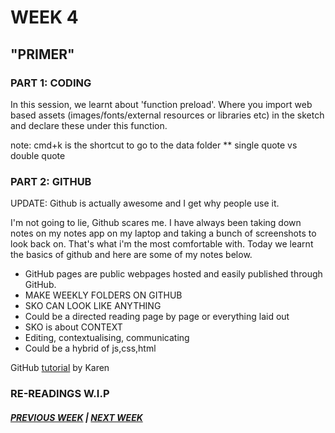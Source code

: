 # WEEK 4
## "PRIMER"

### PART 1: CODING
In this session, we learnt about 'function preload'. Where you import web based assets (images/fonts/external resources or libraries etc) in the sketch and declare these under this function. 

note: cmd+k is the shortcut to go to the data folder
** single quote vs double quote 

### PART 2: GITHUB

UPDATE: Github is actually awesome and I get why people use it. 

I'm not going to lie, Github scares me. I have always been taking down notes on my notes app on my laptop and taking a bunch of screenshots to look back on. That's what i'm the most comfortable with. Today we learnt the basics of github and here are some of my notes below. 

- GitHub pages are public webpages hosted and easily published through GitHub.
- MAKE WEEKLY FOLDERS ON GITHUB 
- SKO CAN LOOK LIKE ANYTHING
- Could be a directed reading page by page or everything laid out 
- SKO is about CONTEXT 
- Editing, contextualising, communicating 
- Could be a hybrid of js,css,html 

GitHub [tutorial](https://drive.google.com/file/d/1fzv_DJUaIDwXZWwGPU1fEEgP2pdBgS92/view) by Karen 

### RE-READINGS W.I.P


##### [PREVIOUS WEEK](https://samanthangsy.github.io/codewords/Weekly%20Diary/03/)  |  [NEXT WEEK](https://samanthangsy.github.io/codewords/Weekly%20Diary/05/)

